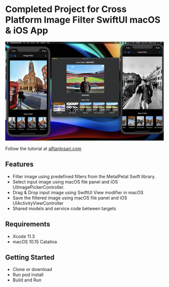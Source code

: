 # Completed Project for Cross Platform Image Filter SwiftUI macOS & iOS App 

![Alt text](./promo.jpg?raw=true "Cross Platform Image Filter SwiftUI macOS & iOS App")

Follow the tutorial at [alfianlosari.com](https://alfianlosari.com "Alfian Losari")

## Features
- Filter image using predefined filters from the MetalPetal Swift library.
- Select input image using macOS file panel and iOS UIImagePickerController.
- Drag & Drop input image using SwiftUI View modifier in macOS
- Save the filtered image using macOS file panel and iOS UIActivityViewController
- Shared models and service code between targets

## Requirements
- Xcode 11.3
- macOS 10.15 Catalina

## Getting Started
- Clone or download
- Run pod install
- Build and Run
